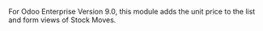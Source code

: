 For Odoo Enterprise Version 9.0, this module adds the unit price to the list and form views of Stock Moves.
